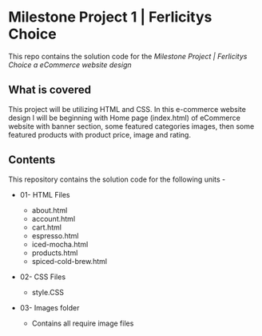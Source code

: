 # Milestone Project 1 | Ferlicitys Choice
This repo contains the solution code for the *Milestone Project | Ferlicitys Choice a eCommerce website design* 

## What is covered
This project will be utilizing HTML and CSS. In this e-commerce website design I will be beginning with Home page (index.html) of eCommerce website with banner section, 
some featured categories images, then some featured products with product price, image and rating. 

## Contents
This repository contains the solution code for the following units -
  - 01- HTML Files
    - about.html
    - account.html
    - cart.html
    - espresso.html
    - iced-mocha.html
    - products.html
    - spiced-cold-brew.html

  - 02- CSS Files
    - style.CSS

  - 03- Images folder  
    - Contains all require image files